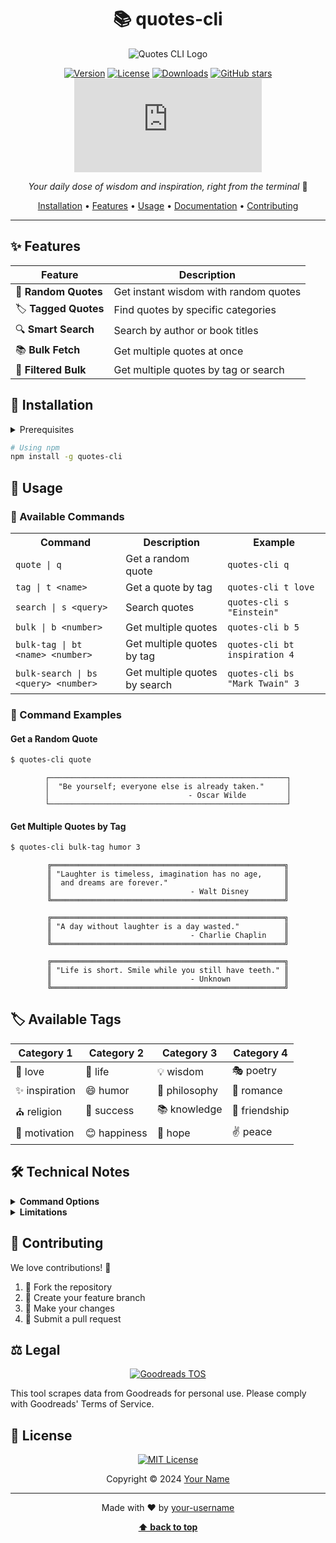 <div align="center">

# 📚 quotes-cli

![Quotes CLI Logo](https://img.shields.io/badge/📖-Quotes%20CLI-blue?style=for-the-badge)

[![Version](https://img.shields.io/npm/v/quotes-cli.svg?style=flat-square)](https://www.npmjs.com/package/quotes-cli)
[![License](https://img.shields.io/npm/l/quotes-cli.svg?style=flat-square)](https://github.com/yourusername/quotes-cli/blob/master/LICENSE)
[![Downloads](https://img.shields.io/npm/dt/quotes-cli.svg?style=flat-square)](https://www.npmjs.com/package/quotes-cli)
[![GitHub stars](https://img.shields.io/github/stars/yourusername/quotes-cli?style=flat-square)](https://github.com/yourusername/quotes-cli/stargazers)
[![Made with Node.js](https://img.shields.io/badge/Node.js->=14-green?style=flat-square&logo=node.js)](https://nodejs.org)

_Your daily dose of wisdom and inspiration, right from the terminal_ 🌟

[Installation](#-installation) • [Features](#-features) • [Usage](#-usage) • [Documentation](#-documentation) • [Contributing](#-contributing)

---

</div>

## ✨ Features

<div align="center">

| Feature              | Description                           |
| -------------------- | ------------------------------------- |
| 🎲 **Random Quotes** | Get instant wisdom with random quotes |
| 🏷️ **Tagged Quotes** | Find quotes by specific categories    |
| 🔍 **Smart Search**  | Search by author or book titles       |
| 📚 **Bulk Fetch**    | Get multiple quotes at once           |
| 🎯 **Filtered Bulk** | Get multiple quotes by tag or search  |

</div>

## 🚀 Installation

<details>
<summary>Prerequisites</summary>

- Node.js installed on your system
- npm or yarn package manager
- Active internet connection
</details>

```bash
# Using npm
npm install -g quotes-cli
```

## 📖 Usage

### 🎯 Available Commands

<table>
<tr>
<th>Command</th>
<th>Description</th>
<th>Example</th>
</tr>
<tr>
<td><code>quote | q</code></td>
<td>Get a random quote</td>
<td><code>quotes-cli q</code></td>
</tr>
<tr>
<td><code>tag | t &lt;name&gt;</code></td>
<td>Get a quote by tag</td>
<td><code>quotes-cli t love</code></td>
</tr>
<tr>
<td><code>search | s &lt;query&gt;</code></td>
<td>Search quotes</td>
<td><code>quotes-cli s "Einstein"</code></td>
</tr>
<tr>
<td><code>bulk | b &lt;number&gt;</code></td>
<td>Get multiple quotes</td>
<td><code>quotes-cli b 5</code></td>
</tr>
<tr>
<td><code>bulk-tag | bt &lt;name&gt; &lt;number&gt;</code></td>
<td>Get multiple quotes by tag</td>
<td><code>quotes-cli bt inspiration 4</code></td>
</tr>
<tr>
<td><code>bulk-search | bs &lt;query&gt; &lt;number&gt;</code></td>
<td>Get multiple quotes by search</td>
<td><code>quotes-cli bs "Mark Twain" 3</code></td>
</tr>
</table>

### 💫 Command Examples

#### Get a Random Quote

```bash
$ quotes-cli quote
```

<div align="center">

```
┌─────────────────────────────────────────────────────┐
│  "Be yourself; everyone else is already taken."     │
│                               - Oscar Wilde         │
└─────────────────────────────────────────────────────┘
```

</div>

#### Get Multiple Quotes by Tag

```bash
$ quotes-cli bulk-tag humor 3
```

<div align="center">

```
╔════════════════════════════════════════════════════╗
║ "Laughter is timeless, imagination has no age,     ║
║  and dreams are forever."                          ║
║                               - Walt Disney        ║
╚════════════════════════════════════════════════════╝

╔════════════════════════════════════════════════════╗
║ "A day without laughter is a day wasted."          ║
║                               - Charlie Chaplin    ║
╚════════════════════════════════════════════════════╝

╔════════════════════════════════════════════════════╗
║ "Life is short. Smile while you still have teeth." ║
║                               - Unknown            ║
╚════════════════════════════════════════════════════╝
```

</div>

## 🏷️ Available Tags

<div align="center">

| Category 1     | Category 2   | Category 3    | Category 4    |
| -------------- | ------------ | ------------- | ------------- |
| 💝 love        | 🌟 life      | 💡 wisdom     | 🎭 poetry     |
| ✨ inspiration | 😄 humor     | 🤔 philosophy | 💑 romance    |
| ⛪ religion    | 🎯 success   | 📚 knowledge  | 🤝 friendship |
| 🎨 motivation  | 😊 happiness | 🌈 hope       | ✌️ peace      |

</div>

## 🛠️ Technical Notes

<details>
<summary><b>Command Options</b></summary>

```bash
Usage: quotes-cli [options] [command]

Options:
  -V, --version              output the version number
  -h, --help                 output usage information

Commands:
  quote | q                  Get a random quote
  tag | t <name>             Get a random quote from a tag
  search | s <query>         Get a random quote from an author or book
  bulk | b <number>          Get multiple random quotes (max 10)
  bulk-tag | bt <name> <number>
                            Get multiple quotes from a tag (max 10)
  bulk-search | bs <query> <number>
                            Get multiple quotes from a search query (max 10)
```

</details>

<details>
<summary><b>Limitations</b></summary>

- Maximum 10 quotes per bulk request (applies to bulk, bulk-tag, and bulk-search)
- Requires active internet connection
- Real-time Goodreads scraping
- Random page selection for variety
</details>

## 👥 Contributing

We love contributions! 💝

1. 🍴 Fork the repository
2. 🌿 Create your feature branch
3. 💫 Make your changes
4. 🚀 Submit a pull request

## ⚖️ Legal

<div align="center">

[![Goodreads TOS](https://img.shields.io/badge/Goodreads-Terms%20of%20Service-lightgrey?style=flat-square)](https://www.goodreads.com/terms)

</div>

This tool scrapes data from Goodreads for personal use. Please comply with Goodreads' Terms of Service.

## 📜 License

<div align="center">

[![MIT License](https://img.shields.io/badge/License-MIT-blue.svg?style=for-the-badge)](LICENSE)

Copyright © 2024 [Your Name](https://github.com/yourusername)

</div>

---

<div align="center">

Made with ❤️ by [your-username](https://github.com/yourusername)

**[⬆ back to top](#-quotes-cli)**

</div>

